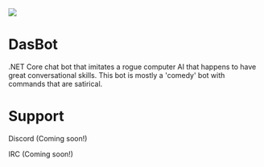 <img src="./DaBot.jpg">

# DasBot
.NET Core chat bot that imitates a rogue computer AI that happens to have great conversational skills. This bot is mostly a 'comedy' bot with commands that are satirical.

# Support
Discord (Coming soon!)

IRC (Coming soon!)
